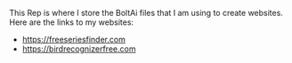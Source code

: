This Rep is where I store the BoltAi files that I am using to create websites. 
Here are the links to my websites: 
  - https://freeseriesfinder.com
  - https://birdrecognizerfree.com
